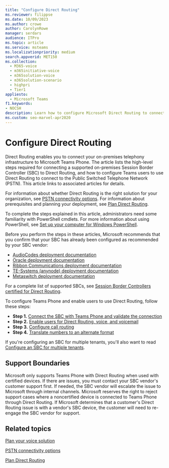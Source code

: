 ```yaml
---
title: "Configure Direct Routing"
ms.reviewer: filippse
ms.date: 10/09/2023
ms.author: crowe
author: CarolynRowe
manager: serdars
audience: ITPro
ms.topic: article
ms.service: msteams
ms.localizationpriority: medium
search.appverid: MET150
ms.collection: 
  - M365-voice
  - m365initiative-voice
  - m365solution-voice
  - m365solution-scenario
  - highpri
  - Tier1
appliesto: 
  - Microsoft Teams
f1.keywords:
- NOCSH
description: Learn how to configure Microsoft Direct Routing to connect your on-premises telephony infrastructure to Teams Phone.
ms.custom: seo-marvel-apr2020
---
```


# Configure Direct Routing

Direct Routing enables you to connect your on-premises telephony infrastructure to Microsoft Teams Phone. The article lists the high-level steps required for connecting a supported on-premises Session Border Controller (SBC) to Direct Routing, and how to configure Teams users to use Direct Routing to connect to the Public Switched Telephone Network (PSTN). This article links to associated articles for details.  

For information about whether Direct Routing is the right solution for your organization, see [PSTN connectivity options](pstn-connectivity.md). For information about prerequisites and planning your deployment, see [Plan Direct Routing](direct-routing-plan.md).

To complete the steps explained in this article, administrators need some familiarity with PowerShell cmdlets. For more information about using PowerShell, see [Set up your computer for Windows PowerShell](/SkypeForBusiness/set-up-your-computer-for-windows-powershell/set-up-your-computer-for-windows-powershell). 

Before you perform the steps in these articles, Microsoft recommends that you confirm that your SBC has already been configured as recommended by your SBC vendor:

- [AudioCodes deployment documentation](https://www.audiocodes.com/solutions-products/products/products-for-microsoft-365/direct-routing-for-microsoft-teams)
- [Oracle deployment documentation](https://www.oracle.com/industries/communications/enterprise-session-border-controller/microsoft.html)
- [Ribbon Communications deployment documentation](https://ribboncommunications.com/solutions/enterprise-solutions/microsoft-solutions/direct-routing-microsoft-teams-calling)
- [TE-Systems (anynode) deployment documentation](https://www.anynode.de/anynode-and-microsoft-teams/)
- [Metaswitch deployment documentation](https://www.metaswitch.com/products/core-network/perimeta-sbc)

For a complete list of supported SBCs, see [Session Border Controllers certified for Direct Routing](direct-routing-border-controllers.md).

To configure Teams Phone and enable users to use Direct Routing, follow these steps:

- **Step 1.** [Connect the SBC with Teams Phone and validate the connection](direct-routing-connect-the-sbc.md)
- **Step 2.** [Enable users for Direct Routing, voice, and voicemail](direct-routing-enable-users.md)
- **Step 3.** [Configure call routing](direct-routing-voice-routing.md)
- **Step 4.** [Translate numbers to an alternate format](direct-routing-translate-numbers.md)

If you're configuring an SBC for multiple tenants, you'll also want to read [Configure an SBC for multiple tenants](direct-routing-sbc-multiple-tenants.md).

## Support Boundaries

Microsoft only supports Teams Phone with Direct Routing when used with certified devices. If there are issues, you must contact your SBC vendor's customer support first. If needed, the SBC vendor will escalate the issue to Microsoft through internal channels. Microsoft reserves the right to reject support cases where a noncertified device is connected to Teams Phone through Direct Routing. If Microsoft determines that a customer's Direct Routing issue is with a vendor's SBC device, the customer will need to re-engage the SBC vendor for support.

## Related topics

[Plan your voice solution](cloud-voice-landing-page.md)

[PSTN connectivity options](pstn-connectivity.md)

[Plan Direct Routing](direct-routing-plan.md)

